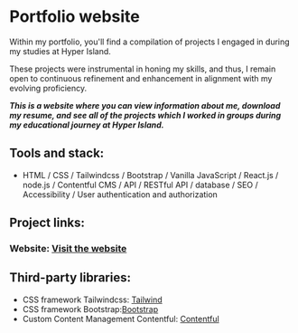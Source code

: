 # Portfolio website

Within my portfolio, you'll find a compilation of projects I engaged in during my studies at Hyper Island. 

These projects were instrumental in honing my skills, and thus, I remain open to continuous refinement and enhancement in alignment with my evolving proficiency.

***This is a website where you can view information about me, download my resume, and see all of the projects which I worked in groups during my educational journey at Hyper Island.***

## Tools and stack: 
* HTML / CSS / Tailwindcss / Bootstrap / Vanilla JavaScript / React.js / node.js / Contentful CMS / API / RESTful API / database / SEO / Accessibility / User authentication and authorization

## Project links:
### Website: [Visit the website](https://vsafonova-portfolio.netlify.app/)

## Third-party libraries:
* CSS framework Tailwindcss: [Tailwind](https://tailwindcss.com/)
* CSS framework Bootstrap:[Bootstrap](https://getbootstrap.com/)
* Custom Content Management Contentful: [Contentful](https://www.contentful.com/get-started/)
